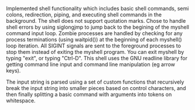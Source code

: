 Implemented  shell functionality which includes basic shell commands, semi colons, redirection, piping, and executing shell commands in the background.  The shell does not support quotation marks. Chose to handle shell errors by using siglongjmp to jump back to the begining of the myshell command input loop. Zombie processes are handled by checking for any process terminations (using waitpid()) at the beginning of each myshell() loop iteration. All SIGINT signals are sent to the foreground processes to stop them instead of exiting the myshell program. You can exit myshell by typing "exit", or typing "Ctrl-D". This shell uses the GNU readline library for getting command line input and command line manipulation (eg arrow keys).

The input string is parsed using a set of custom functions that recursively break the input string into smaller pieces based on control characters, and then finally splitting a basic command with arguments into tokens on whitespace. 
